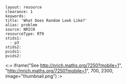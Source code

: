 ````
layout: resource
clearance: 1
keywords:
title: 'What Does Random Look Like?'
alias: problem
source: NRICH
resourceType: RT9
stids1: 
  - p3
stids2:
pvids1:
pvids2:

````

<:= iframe("See http://nrich.maths.org/7250?mobile=1", "http://nrich.maths.org/7250?mobile=1", 700, 2300, image="thumbnail.png") :>


